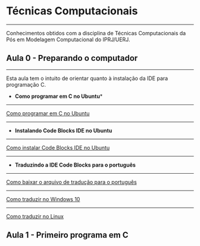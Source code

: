 # **Técnicas Computacionais**
***
Conhecimentos obtidos com a disciplina de Técnicas Computacionais da Pós em Modelagem Computacional do IPRJ/UERJ.

## **Aula 0 - Preparando o computador**
***
Esta aula tem o intuito de orientar quanto à instalação da IDE para programação C.
* **Como programar em C no Ubuntu***
***
[Como programar em C no Ubuntu](https://diolinux.com.br/sistemas-operacionais/como-programar-em-cc-no-ubuntu.html)
***
* **Instalando Code Blocks IDE no Ubuntu**
* ***
[Como instalar Code Blocks IDE no Ubuntu](https://livreeaberto.com/instalando-code-blocks-no-ubuntu)
***
* **Traduzindo a IDE Code Blocks para o português**
***
[Como baixar o arquivo de tradução para o português](https://www.youtube.com/watch?v=lKkXe9rWsZk)
***
[Como traduzir no Windows 10](https://www.youtube.com/watch?v=SGqy8biP2XE)
***
[Como traduzir no Linux](https://www.youtube.com/watch?v=Uho0yo83oGo&list=PLqJK4Oyr5WSi0szCtvUSlvHhjnctAv9oG&index=14)

## **Aula 1 - Primeiro programa em C**
